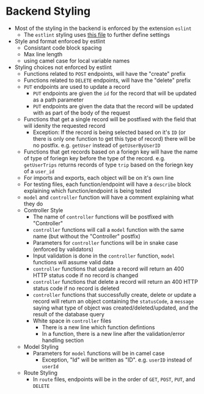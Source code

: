 # Backend Styling
- Most of the styling in the backend is enforced by the extension `eslint`
  - The `estlint` styling uses [this file](https://github.com/Taehoya/Adventure-Audit/blob/main/server/.eslintrc.json) to further define settings
- Style and format enforced by estlint
  - Consistant code block spacing
  - Max line length
  - using camel case for local variable names
- Styling choices not enforced by estlint
  - Functions related to `POST` endpoints, will have the "create" prefix
  - Functions related to `DELETE` endpoints, will have the "delete" prefix
  - `PUT` endpoints are used to update a record
    - `PUT` endpoints are given the `id` for the record that will be updated as a path parameter
    - `PUT` endpoints are given the data that the record will be updated with as part of the body of the request
  - Functions that get a single record will be postfixed with the field that will idenity the requested record
    - Exception: If the record is being selected based on it's `ID` (or there is only one function to get this type of record) there will be no postfix. e.g. `getUser` instead of `getUserByUserID`
  - Functions that get records based on a foriegn key will have the name of type of foriegn key before the type of the record. e.g. `getUserTrips` returns records of type `trip` based on the foriegn key of a `user_id`
  - For imports and exports, each object will be on it's own line
  - For testing files, each function/endpoint will have a `describe` block explaining which function/endpoint is being tested
  - `model` and `controller` function will have a comment explaining what they do
  - Controller Style
    - The name of `controller` functions will be postfixed with "Controller"
    - `controller` functions will call a `model` function with the same name (but without the "Controller" postfix)
    - Parameters for `controller` functions will be in snake case (enforced by validators)
    - Input validation is done in the `controller` function, `model` functions will assume valid data
    - `controller` functions that update a record will return an 400 HTTP status code if no record is changed
    - `controller` functions that delete a record will return an 400 HTTP status code if no record is deleted
    - `controller` functions that successfully create, delete or update a record will return an object containing the `statusCode`, a `message` saying what type of object was created/deleted/updated, and the result of the database query
    - White space in `controller` files
      - There is a new line which function defintions
      - In a function, there is a new line after the validation/error handling section
  - Model Styling
    - Parameters for `model` functions will be in camel case
      - Exception, "Id" will be written as "ID". e.g. `userID` instead of `userId`
  - Route Styling
    - In `route` files, endpoints will be in the order of `GET`, `POST`, `PUT`, and `DELETE`
  

  
  

  
  
